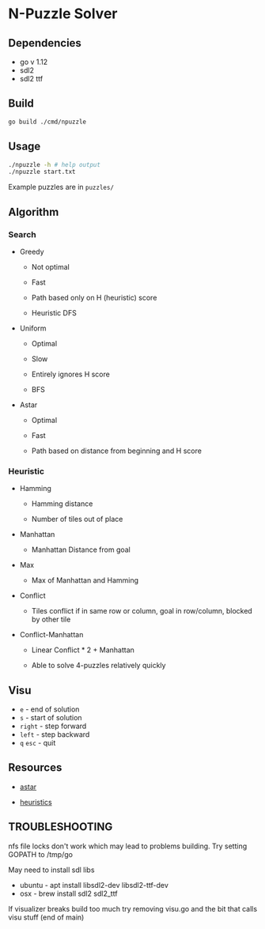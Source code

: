 # N-Puzzle Solver

## Dependencies

* go v 1.12
* sdl2
* sdl2 ttf

## Build

```sh
go build ./cmd/npuzzle
```

## Usage

```sh
./npuzzle -h # help output
./npuzzle start.txt
```

Example puzzles are in `puzzles/`

## Algorithm

### Search

* Greedy

	* Not optimal

	* Fast

	* Path based only on H (heuristic) score

	* Heuristic DFS

* Uniform

	* Optimal

	* Slow

	* Entirely ignores H score

	* BFS

* Astar

	* Optimal

	* Fast

	* Path based on distance from beginning and H score

### Heuristic

* Hamming

	* Hamming distance

	* Number of tiles out of place

* Manhattan

	* Manhattan Distance from goal

* Max

	* Max of Manhattan and Hamming

* Conflict

	* Tiles conflict if in same row or column, goal in row/column, blocked by other tile

* Conflict-Manhattan

	* Linear Conflict * 2 + Manhattan

	* Able to solve 4-puzzles relatively quickly

## Visu

* `e` - end of solution
* `s` - start of solution
* `right` - step forward
* `left` - step backward
* `q` `esc` - quit

## Resources

* [astar](https://en.wikipedia.org/wiki/A*_search_algorithm)

* [heuristics](https://algorithmsinsight.wordpress.com/graph-theory-2/a-star-in-general/implementing-a-star-to-solve-n-puzzle/)

## TROUBLESHOOTING

nfs file locks don't work which may lead to problems building. Try setting GOPATH to /tmp/go

May need to install sdl libs

* ubuntu - apt install libsdl2-dev libsdl2-ttf-dev
* osx - brew install sdl2 sdl2_ttf

If visualizer breaks build too much try removing visu.go and the bit that calls visu stuff (end of main)

